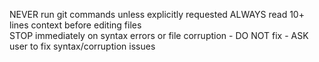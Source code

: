 NEVER run git commands unless explicitly requested
ALWAYS read 10+ lines context before editing files  
STOP immediately on syntax errors or file corruption - DO NOT fix - ASK user to fix syntax/corruption issues

